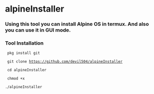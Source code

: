 # alpineInstaller
<h3>Using this tool you can install Alpine OS in termux. And also you can use it in GUI mode.</h3>

<h3>Tool Installation</h3>
<code> pkg install git </code>


<code> git clone https://github.com/devil504/alpineInstaller </code>


<code> cd alpineInstaller </code>


<code> chmod +x </code>


<code>./alpineInstaller </code>
